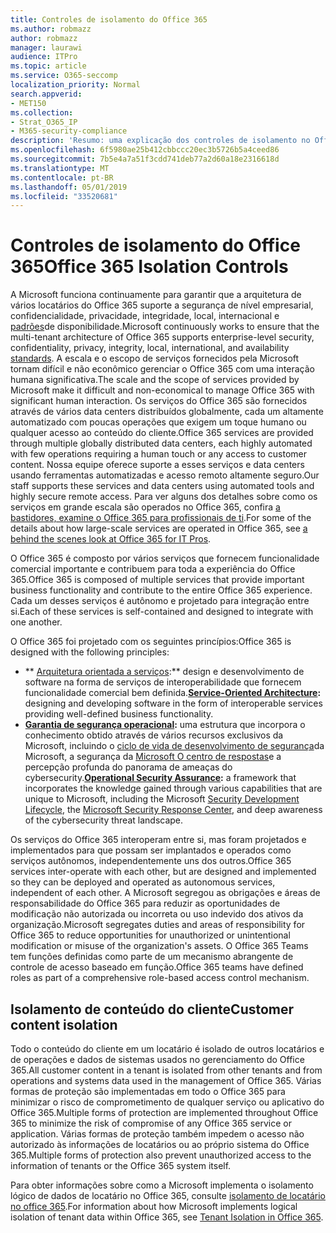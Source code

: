 ```yaml
---
title: Controles de isolamento do Office 365
ms.author: robmazz
author: robmazz
manager: laurawi
audience: ITPro
ms.topic: article
ms.service: O365-seccomp
localization_priority: Normal
search.appverid:
- MET150
ms.collection:
- Strat_O365_IP
- M365-security-compliance
description: 'Resumo: uma explicação dos controles de isolamento no Office 365.'
ms.openlocfilehash: 6f5980ae25b412cbbccc20ec3b5726b5a4ceed86
ms.sourcegitcommit: 7b5e4a7a51f3cdd741deb77a2d60a18e2316618d
ms.translationtype: MT
ms.contentlocale: pt-BR
ms.lasthandoff: 05/01/2019
ms.locfileid: "33520681"
---
```

# <a name="office-365-isolation-controls"></a><span data-ttu-id="3efbb-103">Controles de isolamento do Office 365</span><span class="sxs-lookup"><span data-stu-id="3efbb-103">Office 365 Isolation Controls</span></span> 

<span data-ttu-id="3efbb-104">A Microsoft funciona continuamente para garantir que a arquitetura de vários locatários do Office 365 suporte a segurança de nível empresarial, confidencialidade, privacidade, integridade, local, internacional e [padrões](https://www.microsoft.com/TrustCenter/Compliance?service=Office#Icons)de disponibilidade.</span><span class="sxs-lookup"><span data-stu-id="3efbb-104">Microsoft continuously works to ensure that the multi-tenant architecture of Office 365 supports enterprise-level security, confidentiality, privacy, integrity, local, international, and availability [standards](https://www.microsoft.com/TrustCenter/Compliance?service=Office#Icons).</span></span> <span data-ttu-id="3efbb-105">A escala e o escopo de serviços fornecidos pela Microsoft tornam difícil e não econômico gerenciar o Office 365 com uma interação humana significativa.</span><span class="sxs-lookup"><span data-stu-id="3efbb-105">The scale and the scope of services provided by Microsoft make it difficult and non-economical to manage Office 365 with significant human interaction.</span></span> <span data-ttu-id="3efbb-106">Os serviços do Office 365 são fornecidos através de vários data centers distribuídos globalmente, cada um altamente automatizado com poucas operações que exigem um toque humano ou qualquer acesso ao conteúdo do cliente.</span><span class="sxs-lookup"><span data-stu-id="3efbb-106">Office 365 services are provided through multiple globally distributed data centers, each highly automated with few operations requiring a human touch or any access to customer content.</span></span> <span data-ttu-id="3efbb-107">Nossa equipe oferece suporte a esses serviços e data centers usando ferramentas automatizadas e acesso remoto altamente seguro.</span><span class="sxs-lookup"><span data-stu-id="3efbb-107">Our staff supports these services and data centers using automated tools and highly secure remote access.</span></span> <span data-ttu-id="3efbb-108">Para ver alguns dos detalhes sobre como os serviços em grande escala são operados no Office 365, confira [a bastidores, examine o Office 365 para profissionais de ti](https://channel9.msdn.com/Events/SharePoint-Conference/2014/SPC202).</span><span class="sxs-lookup"><span data-stu-id="3efbb-108">For some of the details about how large-scale services are operated in Office 365, see [a behind the scenes look at Office 365 for IT Pros](https://channel9.msdn.com/Events/SharePoint-Conference/2014/SPC202).</span></span>

<span data-ttu-id="3efbb-109">O Office 365 é composto por vários serviços que fornecem funcionalidade comercial importante e contribuem para toda a experiência do Office 365.</span><span class="sxs-lookup"><span data-stu-id="3efbb-109">Office 365 is composed of multiple services that provide important business functionality and contribute to the entire Office 365 experience.</span></span> <span data-ttu-id="3efbb-110">Cada um desses serviços é autônomo e projetado para integração entre si.</span><span class="sxs-lookup"><span data-stu-id="3efbb-110">Each of these services is self-contained and designed to integrate with one another.</span></span>

<span data-ttu-id="3efbb-111">O Office 365 foi projetado com os seguintes princípios:</span><span class="sxs-lookup"><span data-stu-id="3efbb-111">Office 365 is designed with the following principles:</span></span>

 - <span data-ttu-id="3efbb-112">\*\* [Arquitetura orientada a serviços](https://msdn.microsoft.com/library/aa480021.aspx):\*\* design e desenvolvimento de software na forma de serviços de interoperabilidade que fornecem funcionalidade comercial bem definida.</span><span class="sxs-lookup"><span data-stu-id="3efbb-112">**[Service-Oriented Architecture](https://msdn.microsoft.com/library/aa480021.aspx):** designing and developing software in the form of interoperable services providing well-defined business functionality.</span></span>
 - <span data-ttu-id="3efbb-113">**[Garantia de segurança operacional](http://www.microsoft.com/download/details.aspx?id=40872):** uma estrutura que incorpora o conhecimento obtido através de vários recursos exclusivos da Microsoft, incluindo o [ciclo de vida de desenvolvimento de segurança](https://www.microsoft.com/sdl/default.aspx)da Microsoft, a segurança da [Microsoft O centro de respostas](https://technet.microsoft.com/library/dn440717.aspx)e a percepção profunda do panorama de ameaças do cybersecurity.</span><span class="sxs-lookup"><span data-stu-id="3efbb-113">**[Operational Security Assurance](http://www.microsoft.com/download/details.aspx?id=40872):** a framework that incorporates the knowledge gained through various capabilities that are unique to Microsoft, including the Microsoft [Security Development Lifecycle](https://www.microsoft.com/sdl/default.aspx), the [Microsoft Security Response Center](https://technet.microsoft.com/library/dn440717.aspx), and deep awareness of the cybersecurity threat landscape.</span></span>

<span data-ttu-id="3efbb-114">Os serviços do Office 365 interoperam entre si, mas foram projetados e implementados para que possam ser implantados e operados como serviços autônomos, independentemente uns dos outros.</span><span class="sxs-lookup"><span data-stu-id="3efbb-114">Office 365 services inter-operate with each other, but are designed and implemented so they can be deployed and operated as autonomous services, independent of each other.</span></span> <span data-ttu-id="3efbb-115">A Microsoft segregou as obrigações e áreas de responsabilidade do Office 365 para reduzir as oportunidades de modificação não autorizada ou incorreta ou uso indevido dos ativos da organização.</span><span class="sxs-lookup"><span data-stu-id="3efbb-115">Microsoft segregates duties and areas of responsibility for Office 365 to reduce opportunities for unauthorized or unintentional modification or misuse of the organization's assets.</span></span> <span data-ttu-id="3efbb-116">O Office 365 Teams tem funções definidas como parte de um mecanismo abrangente de controle de acesso baseado em função.</span><span class="sxs-lookup"><span data-stu-id="3efbb-116">Office 365 teams have defined roles as part of a comprehensive role-based access control mechanism.</span></span>

## <a name="customer-content-isolation"></a><span data-ttu-id="3efbb-117">Isolamento de conteúdo do cliente</span><span class="sxs-lookup"><span data-stu-id="3efbb-117">Customer content isolation</span></span>

<span data-ttu-id="3efbb-118">Todo o conteúdo do cliente em um locatário é isolado de outros locatários e de operações e dados de sistemas usados no gerenciamento do Office 365.</span><span class="sxs-lookup"><span data-stu-id="3efbb-118">All customer content in a tenant is isolated from other tenants and from operations and systems data used in the management of Office 365.</span></span> <span data-ttu-id="3efbb-119">Várias formas de proteção são implementadas em todo o Office 365 para minimizar o risco de comprometimento de qualquer serviço ou aplicativo do Office 365.</span><span class="sxs-lookup"><span data-stu-id="3efbb-119">Multiple forms of protection are implemented throughout Office 365 to minimize the risk of compromise of any Office 365 service or application.</span></span> <span data-ttu-id="3efbb-120">Várias formas de proteção também impedem o acesso não autorizado às informações de locatários ou ao próprio sistema do Office 365.</span><span class="sxs-lookup"><span data-stu-id="3efbb-120">Multiple forms of protection also prevent unauthorized access to the information of tenants or the Office 365 system itself.</span></span>

<span data-ttu-id="3efbb-121">Para obter informações sobre como a Microsoft implementa o isolamento lógico de dados de locatário no Office 365, consulte [isolamento de locatário no office 365](office-365-tenant-isolation-overview.md).</span><span class="sxs-lookup"><span data-stu-id="3efbb-121">For information about how Microsoft implements logical isolation of tenant data within Office 365, see [Tenant Isolation in Office 365](office-365-tenant-isolation-overview.md).</span></span>
